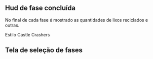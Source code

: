 

## Hud de fase concluída
No final de cada fase é mostrado as quantidades de lixos reciclados e outras.

Estilo Castle Crashers


## Tela de seleção de fases



